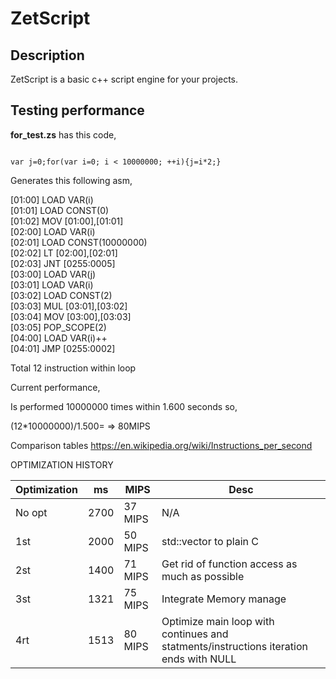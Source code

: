# ZetScript

<h2>Description</h2>


ZetScript is a basic c++ script engine for your projects.




<h2>Testing performance</h2>


<b>for_test.zs</b> has this code,

<code>
var j=0;for(var i=0; i < 10000000; ++i){j=i*2;}
</code>

Generates this following asm,



[01:00]	LOAD	VAR(i)<br>
[01:01]	LOAD	CONST(0)<br>
[01:02]	MOV	[01:00],[01:01]<br>
[02:00]	LOAD	VAR(i)<br>
[02:01]	LOAD	CONST(10000000)<br>
[02:02]	LT	[02:00],[02:01]<br>
[02:03]	JNT	[0255:0005]<br>
[03:00]	LOAD	VAR(j)<br>
[03:01]	LOAD	VAR(i)<br>
[03:02]	LOAD	CONST(2)<br>
[03:03]	MUL	[03:01],[03:02]<br>
[03:04]	MOV	[03:00],[03:03]<br>
[03:05]	POP_SCOPE(2)<br>
[04:00]	LOAD	VAR(i)++<br>
[04:01]	JMP	[0255:0002]<br>



Total 12 instruction within loop


Current performance,

Is performed 10000000 times within 1.600 seconds so,

(12*10000000)/1.500=  => 80MIPS 

Comparison tables https://en.wikipedia.org/wiki/Instructions_per_second


OPTIMIZATION HISTORY

Optimization|   ms  |   MIPS   | Desc
------------|-------|----------|---------------------------------------------
No opt      |  2700 |  37 MIPS | N/A 
1st         |  2000 |  50 MIPS | std::vector to plain C
2st         |  1400 |  71 MIPS | Get rid of function access as much as possible
3st         |  1321 |  75 MIPS | Integrate Memory manage
4rt         |  1513 |  80 MIPS | Optimize main loop with continues and statments/instructions iteration ends with NULL








